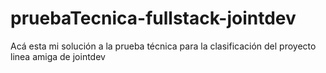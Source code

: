 # pruebaTecnica-fullstack-jointdev
Acá esta mi solución a la prueba técnica para la clasificación del proyecto linea amiga de jointdev
